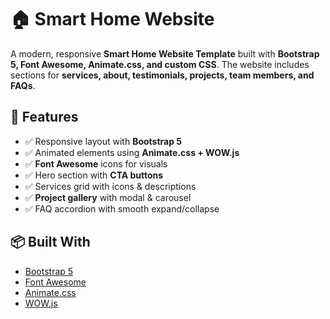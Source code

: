 
# 🏠 Smart Home Website

A modern, responsive **Smart Home Website Template** built with **Bootstrap 5, Font Awesome, Animate.css, and custom CSS**.
The website includes sections for **services, about, testimonials, projects, team members, and FAQs**.


## 🚀 Features

* ✅ Responsive layout with **Bootstrap 5**
* ✅ Animated elements using **Animate.css + WOW.js**
* ✅ **Font Awesome** icons for visuals
* ✅ Hero section with **CTA buttons**
* ✅ Services grid with icons & descriptions
* ✅ **Project gallery** with modal & carousel
* ✅ FAQ accordion with smooth expand/collapse


## 📦 Built With

* [Bootstrap 5](https://getbootstrap.com/)
* [Font Awesome](https://fontawesome.com/)
* [Animate.css](https://animate.style/)
* [WOW.js](https://wowjs.uk/)





